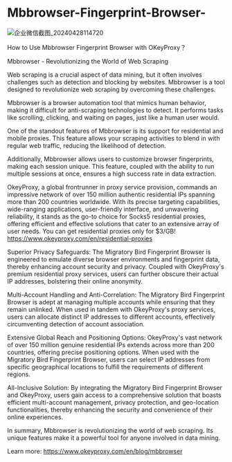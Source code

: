 # Mbbrowser-Fingerprint-Browser-
![企业微信截图_20240428114720](https://github.com/OkeyProxyCom/Mbbrowser-Fingerprint-Browser-/assets/150340973/92928844-860e-4d91-9702-b0fbc8f93abb)

How to Use Mbbrowser Fingerprint Browser with OKeyProxy？

Mbbrowser - Revolutionizing the World of Web Scraping

Web scraping is a crucial aspect of data mining, but it often involves challenges such as detection and blocking by websites. Mbbrowser is a tool designed to revolutionize web scraping by overcoming these challenges.

Mbbrowser is a browser automation tool that mimics human behavior, making it difficult for anti-scraping technologies to detect. It performs tasks like scrolling, clicking, and waiting on pages, just like a human user would.

One of the standout features of Mbbrowser is its support for residential and mobile proxies. This feature allows your scraping activities to blend in with regular web traffic, reducing the likelihood of detection.

Additionally, Mbbrowser allows users to customize browser fingerprints, making each session unique. This feature, coupled with the ability to run multiple sessions at once, ensures a high success rate in data extraction.

OkeyProxy, a global frontrunner in proxy service provision, commands an impressive network of over 150 million authentic residential IPs spanning more than 200 countries worldwide. With its precise targeting capabilities, wide-ranging applications, user-friendly interface, and unwavering reliability, it stands as the go-to choice for Socks5 residential proxies, offering efficient and effective solutions that cater to an extensive array of user needs.
You can get residential proxies only for $3/GB! https://www.okeyproxy.com/en/residential-proxies

Superior Privacy Safeguards: The Migratory Bird Fingerprint Browser is engineered to emulate diverse browser environments and fingerprint data, thereby enhancing account security and privacy. Coupled with OkeyProxy's premium residential proxy services, users can further obscure their actual IP addresses, bolstering their online anonymity.

Multi-Account Handling and Anti-Correlation: The Migratory Bird Fingerprint Browser is adept at managing multiple accounts while ensuring that they remain unlinked. When used in tandem with OkeyProxy's proxy services, users can allocate distinct IP addresses to different accounts, effectively circumventing detection of account association.

Extensive Global Reach and Positioning Options: OkeyProxy's vast network of over 150 million genuine residential IPs extends across more than 200 countries, offering precise positioning options. When used with the Migratory Bird Fingerprint Browser, users can select IP addresses from specific geographical locations to fulfill the requirements of different regions.

All-Inclusive Solution: By integrating the Migratory Bird Fingerprint Browser and OkeyProxy, users gain access to a comprehensive solution that boasts efficient multi-account management, privacy protection, and geo-location functionalities, thereby enhancing the security and convenience of their online experiences.

In summary, Mbbrowser is revolutionizing the world of web scraping. Its unique features make it a powerful tool for anyone involved in data mining.

Learn more: https://www.okeyproxy.com/en/blog/mbbrowser
